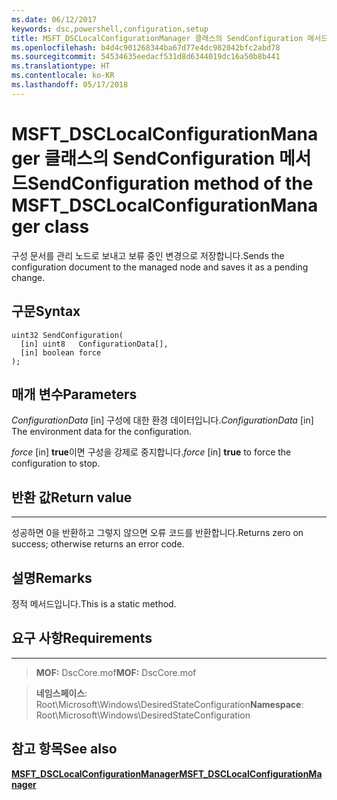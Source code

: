 ```yaml
---
ms.date: 06/12/2017
keywords: dsc,powershell,configuration,setup
title: MSFT_DSCLocalConfigurationManager 클래스의 SendConfiguration 메서드
ms.openlocfilehash: b4d4c901268344ba67d77e4dc982042bfc2abd78
ms.sourcegitcommit: 54534635eedacf531d8d6344019dc16a50b8b441
ms.translationtype: HT
ms.contentlocale: ko-KR
ms.lasthandoff: 05/17/2018
---
```

# <a name="sendconfiguration-method-of-the-msftdsclocalconfigurationmanager-class"></a><span data-ttu-id="24742-103">MSFT_DSCLocalConfigurationManager 클래스의 SendConfiguration 메서드</span><span class="sxs-lookup"><span data-stu-id="24742-103">SendConfiguration method of the MSFT_DSCLocalConfigurationManager class</span></span>

<span data-ttu-id="24742-104">구성 문서를 관리 노드로 보내고 보류 중인 변경으로 저장합니다.</span><span class="sxs-lookup"><span data-stu-id="24742-104">Sends the configuration document to the managed node and saves it as a pending change.</span></span>

<a name="syntax"></a><span data-ttu-id="24742-105">구문</span><span class="sxs-lookup"><span data-stu-id="24742-105">Syntax</span></span>
------

```mof
uint32 SendConfiguration(
  [in] uint8   ConfigurationData[],
  [in] boolean force
);
```

<a name="parameters"></a><span data-ttu-id="24742-106">매개 변수</span><span class="sxs-lookup"><span data-stu-id="24742-106">Parameters</span></span>
----------

<span data-ttu-id="24742-107">*ConfigurationData* \[in\] 구성에 대한 환경 데이터입니다.</span><span class="sxs-lookup"><span data-stu-id="24742-107">*ConfigurationData* \[in\] The environment data for the configuration.</span></span>

<span data-ttu-id="24742-108">*force* \[in\] **true**이면 구성을 강제로 중지합니다.</span><span class="sxs-lookup"><span data-stu-id="24742-108">*force* \[in\] **true** to force the configuration to stop.</span></span>

## <a name="return-value"></a><span data-ttu-id="24742-109">반환 값</span><span class="sxs-lookup"><span data-stu-id="24742-109">Return value</span></span>
------------

<span data-ttu-id="24742-110">성공하면 0을 반환하고 그렇지 않으면 오류 코드를 반환합니다.</span><span class="sxs-lookup"><span data-stu-id="24742-110">Returns zero on success; otherwise returns an error code.</span></span>

## <a name="remarks"></a><span data-ttu-id="24742-111">설명</span><span class="sxs-lookup"><span data-stu-id="24742-111">Remarks</span></span>

<span data-ttu-id="24742-112">정적 메서드입니다.</span><span class="sxs-lookup"><span data-stu-id="24742-112">This is a static method.</span></span>

## <a name="requirements"></a><span data-ttu-id="24742-113">요구 사항</span><span class="sxs-lookup"><span data-stu-id="24742-113">Requirements</span></span>
------------
><span data-ttu-id="24742-114">**MOF:** DscCore.mof</span><span class="sxs-lookup"><span data-stu-id="24742-114">**MOF:** DscCore.mof</span></span>

><span data-ttu-id="24742-115">**네임스페이스**: Root\Microsoft\Windows\DesiredStateConfiguration</span><span class="sxs-lookup"><span data-stu-id="24742-115">**Namespace**: Root\Microsoft\Windows\DesiredStateConfiguration</span></span>


## <a name="see-also"></a><span data-ttu-id="24742-116">참고 항목</span><span class="sxs-lookup"><span data-stu-id="24742-116">See also</span></span>


[<span data-ttu-id="24742-117">**MSFT_DSCLocalConfigurationManager**</span><span class="sxs-lookup"><span data-stu-id="24742-117">**MSFT_DSCLocalConfigurationManager**</span></span>](msft-dsclocalconfigurationmanager.md)